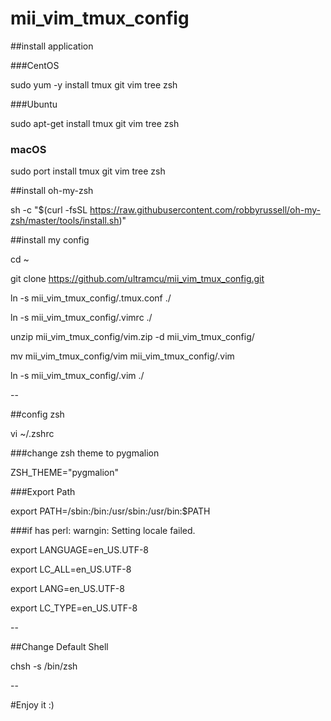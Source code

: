 # mii_vim_tmux_config

##install application

###CentOS

sudo yum -y install tmux git vim tree zsh

###Ubuntu

sudo apt-get install tmux git vim tree zsh

### macOS

sudo port install tmux git vim tree zsh

##install oh-my-zsh

sh -c "$(curl -fsSL https://raw.githubusercontent.com/robbyrussell/oh-my-zsh/master/tools/install.sh)"

##install my config

cd ~

git clone https://github.com/ultramcu/mii_vim_tmux_config.git

ln -s mii_vim_tmux_config/.tmux.conf ./

ln -s mii_vim_tmux_config/.vimrc ./

unzip mii_vim_tmux_config/vim.zip -d mii_vim_tmux_config/

mv mii_vim_tmux_config/vim mii_vim_tmux_config/.vim

ln -s mii_vim_tmux_config/.vim ./


--

##config zsh

vi ~/.zshrc

###change zsh theme to pygmalion

ZSH_THEME="pygmalion"

###Export Path

export PATH=/sbin:/bin:/usr/sbin:/usr/bin:$PATH

###if has perl: warngin: Setting locale failed.

export LANGUAGE=en_US.UTF-8

export LC_ALL=en_US.UTF-8

export LANG=en_US.UTF-8

export LC_TYPE=en_US.UTF-8




--

##Change Default Shell

chsh -s /bin/zsh


--

#Enjoy it :)


